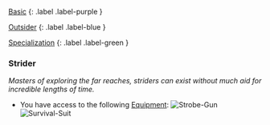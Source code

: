 
[Basic](Game/Advancement-List?Basic=true)
{: .label .label-purple }

[Outsider](Game/Outsider)
{: .label .label-blue }

[Specialization](Game/Advancement-List?Specialization=true)
{: .label .label-green }
### Strider
*Masters of exploring the far reaches, striders can exist without much aid for incredible lengths of time.*
* You have access to the following [Equipment](Core/Equipment):
![Strobe-Gun](Game/Blocks/Strobe-Gun)
![Survival-Suit](Game/Blocks/Survival-Suit)
